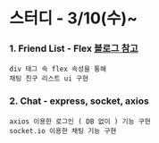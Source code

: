 스터디 - 3/10(수)~
===================

 ### 1. Friend List - Flex [블로그 참고](https://velog.io/@junnkk/Flex-Box)
```
div 태그 속 flex 속성을 통해 
채팅 친구 리스트 ui 구현
```


 ### 2. Chat - express, socket, axios
```
axios 이용한 로그인 ( DB 없이 ) 기능 구현
socket.io 이용한 채팅 기능 구현
```
